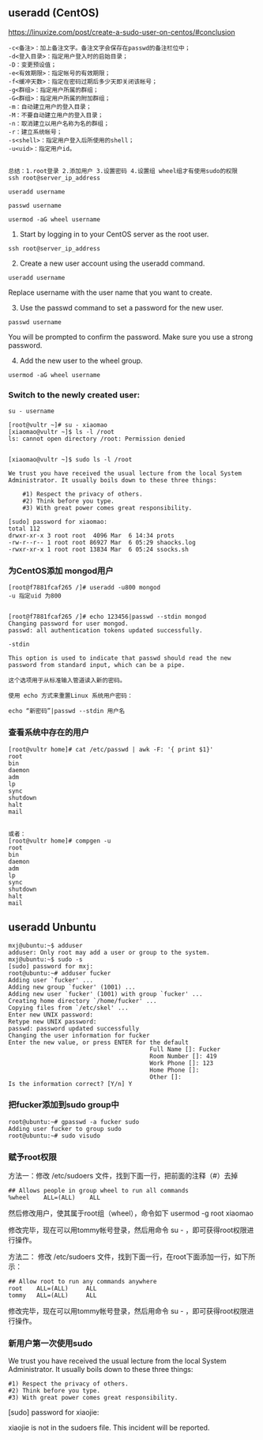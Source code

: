 ## useradd (CentOS)

https://linuxize.com/post/create-a-sudo-user-on-centos/#conclusion

```
-c<备注>：加上备注文字。备注文字会保存在passwd的备注栏位中；
-d<登入目录>：指定用户登入时的启始目录；
-D：变更预设值；
-e<有效期限>：指定帐号的有效期限；
-f<缓冲天数>：指定在密码过期后多少天即关闭该帐号；
-g<群组>：指定用户所属的群组；
-G<群组>：指定用户所属的附加群组；
-m：自动建立用户的登入目录；
-M：不要自动建立用户的登入目录；
-n：取消建立以用户名称为名的群组；
-r：建立系统帐号；
-s<shell>：指定用户登入后所使用的shell；
-u<uid>：指定用户id。


总结：1.root登录 2.添加用户 3.设置密码 4.设置组 wheel组才有使用sudo的权限
ssh root@server_ip_address

useradd username

passwd username

usermod -aG wheel username
```

1. Start by logging in to your CentOS server as the root user.
```
ssh root@server_ip_address
```

2. Create a new user account using the useradd command.
```
useradd username
```
Replace username with the user name that you want to create.

3. Use the passwd command to set a password for the new user.
```
passwd username
```
You will be prompted to confirm the password. Make sure you use a strong password.

4. Add the new user to the wheel group.
```
usermod -aG wheel username
```


### Switch to the newly created user:
```
su - username

[root@vultr ~]# su - xiaomao
[xiaomao@vultr ~]$ ls -l /root
ls: cannot open directory /root: Permission denied


[xiaomao@vultr ~]$ sudo ls -l /root

We trust you have received the usual lecture from the local System
Administrator. It usually boils down to these three things:

    #1) Respect the privacy of others.
    #2) Think before you type.
    #3) With great power comes great responsibility.

[sudo] password for xiaomao:
total 112
drwxr-xr-x 3 root root  4096 Mar  6 14:34 prots
-rw-r--r-- 1 root root 86927 Mar  6 05:29 shaocks.log
-rwxr-xr-x 1 root root 13834 Mar  6 05:24 ssocks.sh
```

### 为CentOS添加 mongod用户
```
[root@f7881fcaf265 /]# useradd -u800 mongod
-u 指定uid 为800 


[root@f7881fcaf265 /]# echo 123456|passwd --stdin mongod
Changing password for user mongod.
passwd: all authentication tokens updated successfully.

-stdin  

This option is used to indicate that passwd should read the new password from standard input, which can be a pipe.  

这个选项用于从标准输入管道读入新的密码。 

使用 echo 方式来重置Linux 系统用户密码：

echo “新密码”|passwd --stdin 用户名
```

### 查看系统中存在的用户
```
[root@vultr home]# cat /etc/passwd | awk -F: '{ print $1}'
root
bin
daemon
adm
lp
sync
shutdown
halt
mail


或者：
[root@vultr home]# compgen -u
root
bin
daemon
adm
lp
sync
shutdown
halt
mail
```


## useradd Unbuntu
```
mxj@ubuntu:~$ adduser
adduser: Only root may add a user or group to the system.
mxj@ubuntu:~$ sudo -s
[sudo] password for mxj: 
root@ubuntu:~# adduser fucker
Adding user `fucker' ...
Adding new group `fucker' (1001) ...
Adding new user `fucker' (1001) with group `fucker' ...
Creating home directory `/home/fucker' ...
Copying files from `/etc/skel' ...
Enter new UNIX password: 
Retype new UNIX password: 
passwd: password updated successfully
Changing the user information for fucker
Enter the new value, or press ENTER for the default
                                        Full Name []: Fucker
                                        Room Number []: 419
                                        Work Phone []: 123
                                        Home Phone []: 
                                        Other []: 
Is the information correct? [Y/n] Y
```

### 把fucker添加到sudo group中
```
root@ubuntu:~# gpasswd -a fucker sudo
Adding user fucker to group sudo
root@ubuntu:~# sudo visudo
```

### 赋予root权限 
方法一：修改 /etc/sudoers 文件，找到下面一行，把前面的注释（#）去掉
```
## Allows people in group wheel to run all commands
%wheel    ALL=(ALL)    ALL
```
然后修改用户，使其属于root组（wheel），命令如下
usermod -g root xiaomao

修改完毕，现在可以用tommy帐号登录，然后用命令 su - ，即可获得root权限进行操作。

方法二： 修改 /etc/sudoers 文件，找到下面一行，在root下面添加一行，如下所示：
```
## Allow root to run any commands anywhere
root    ALL=(ALL)     ALL
tommy   ALL=(ALL)     ALL
```
修改完毕，现在可以用tommy帐号登录，然后用命令 su - ，即可获得root权限进行操作。


### 新用户第一次使用sudo
We trust you have received the usual lecture from the local System
Administrator. It usually boils down to these three things:

    #1) Respect the privacy of others.
    #2) Think before you type.
    #3) With great power comes great responsibility.

[sudo] password for xiaojie:

xiaojie is not in the sudoers file.  This incident will be reported.
